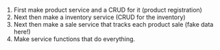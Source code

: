 1. First make product service and a CRUD for it (product registration)
2. Next then make a inventory service (CRUD for the inventory)
3. Next then make a sale service that tracks each product sale (fake data here!)
4. Make service functions that do everything.
